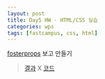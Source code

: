 ```yaml
---
layout: post
title: Day5 HW - HTML/CSS 실습
categories: wps
tags: [fastcampus, css, html]
---
```


[fosterprops](http://fosterprops.com/) 보고 만들기

> [결과](http://hmlim.getforge.io/day5/fosterprops/index.html) X [코드](https://github.com/pinstinct/webpage-practice)
